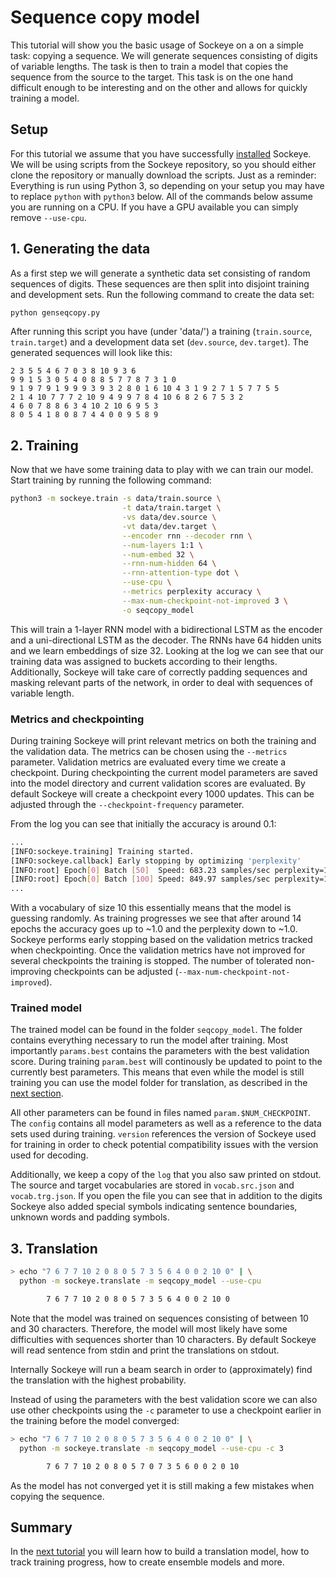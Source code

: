 # Sequence copy model
This tutorial will show you the basic usage of Sockeye on a on a simple task: copying a sequence.
We will generate sequences consisting of digits of variable lengths.
The task is then to train a model that copies the sequence from the source to the target.
This task is on the one hand difficult enough to be interesting and on the other and allows for quickly training a model.

## Setup
For this tutorial we assume that you have successfully [installed](../../README.md#installation) Sockeye.
We will be using scripts from the Sockeye repository, so you should either clone the repository or manually download the scripts.
Just as a reminder: Everything is run using Python 3, so depending on your setup you may have to replace `python` with `python3` below.
All of the commands below assume you are running on a CPU.
If you have a GPU available you can simply remove `--use-cpu`.

## 1. Generating the data
As a first step we will generate a synthetic data set consisting of random sequences of digits.
These sequences are then split into disjoint training and development sets.
Run the following command to create the data set:

```bash
python genseqcopy.py
```

After running this script you have (under 'data/') a training (`train.source`, `train.target`) and a development data set (`dev.source`, `dev.target`).
The generated sequences will look like this:

```
2 3 5 5 4 6 7 0 3 8 10 9 3 6
9 9 1 5 3 0 5 4 0 8 8 5 7 7 8 7 3 1 0
9 1 9 7 9 1 9 9 9 3 9 3 2 8 0 1 6 10 4 3 1 9 2 7 1 5 7 7 5 5
2 1 4 10 7 7 7 2 10 9 4 9 9 7 8 4 10 6 8 2 6 7 5 3 2
4 6 0 7 8 8 6 3 4 10 2 10 6 9 5 3
8 0 5 4 1 8 0 8 7 4 4 0 0 9 5 8 9
```

## 2. Training

Now that we have some training data to play with we can train our model.
Start training by running the following command:

```bash
python3 -m sockeye.train -s data/train.source \
                         -t data/train.target \
                         -vs data/dev.source \
                         -vt data/dev.target \
                         --encoder rnn --decoder rnn \
                         --num-layers 1:1 \
                         --num-embed 32 \
                         --rnn-num-hidden 64 \
                         --rnn-attention-type dot \
                         --use-cpu \
                         --metrics perplexity accuracy \
                         --max-num-checkpoint-not-improved 3 \
                         -o seqcopy_model
```

This will train a 1-layer RNN model with a bidirectional LSTM as the encoder and a uni-directional LSTM as the decoder.
The RNNs have 64 hidden units and we learn embeddings of size 32.
Looking at the log we can see that our training data was assigned to buckets according to their lengths.
Additionally, Sockeye will take care of correctly padding sequences and masking relevant parts of the network, in order to deal with sequences of variable length.


### Metrics and checkpointing
During training Sockeye will print relevant metrics on both the training and the validation data.
The metrics can be chosen using the `--metrics` parameter.
Validation metrics are evaluated every time we create a checkpoint.
During checkpointing the current model parameters are saved into the model directory and current validation scores are evaluated.
By default Sockeye will create a checkpoint every 1000 updates.
This can be adjusted through the `--checkpoint-frequency` parameter.

From the log you can see that initially the accuracy is around 0.1:
```bash
...
[INFO:sockeye.training] Training started.
[INFO:sockeye.callback] Early stopping by optimizing 'perplexity'
[INFO:root] Epoch[0] Batch [50]  Speed: 683.23 samples/sec perplexity=14.104128 accuracy=0.092011
[INFO:root] Epoch[0] Batch [100] Speed: 849.97 samples/sec perplexity=13.036482 accuracy=0.096760
...
```
With a vocabulary of size 10 this essentially means that the model is guessing randomly.
As training progresses we see that after around 14 epochs the accuracy goes up to ~1.0 and the perplexity down to ~1.0.
Sockeye performs early stopping based on the validation metrics tracked when checkpointing.
Once the validation metrics have not improved for several checkpoints the training is stopped.
The number of tolerated non-improving checkpoints can be adjusted (`--max-num-checkpoint-not-improved`).

### Trained model

The trained model can be found in the folder `seqcopy_model`.
The folder contains everything necessary to run the model after training.
Most importantly `params.best` contains the parameters with the best validation score.
During training `param.best` will continously be updated to point to the currently best parameters.
This means that even while the model is still training you can use the model folder for translation, as described in the [next section](#3-translation).

All other parameters can be found in files named `param.$NUM_CHECKPOINT`.
The `config` contains all model parameters as well as a reference to the data sets used during training.
`version` references the version of Sockeye used for training in order to check potential compatibility issues with the version used for decoding.

Additionally, we keep a copy of the `log` that you also saw printed on stdout.
The source and target vocabularies are stored in `vocab.src.json` and `vocab.trg.json`.
If you open the file you can see that in addition to the digits Sockeye also added special symbols indicating sentence boundaries, unknown words and padding symbols.


## 3. Translation

```bash
> echo "7 6 7 7 10 2 0 8 0 5 7 3 5 6 4 0 0 2 10 0" | \
  python -m sockeye.translate -m seqcopy_model --use-cpu

        7 6 7 7 10 2 0 8 0 5 7 3 5 6 4 0 0 2 10 0

```

Note that the model was trained on sequences consisting of between 10 and 30 characters.
Therefore, the model will most likely have some difficulties with sequences shorter than 10 characters.
By default Sockeye will read sentence from stdin and print the translations on stdout.

Internally Sockeye will run a beam search in order to (approximately) find the translation with the highest probability.

Instead of using the parameters with the best validation score we can also use other checkpoints using the `-c` parameter to use a checkpoint earlier in the training before the model converged:
```bash
> echo "7 6 7 7 10 2 0 8 0 5 7 3 5 6 4 0 0 2 10 0" | \
  python -m sockeye.translate -m seqcopy_model --use-cpu -c 3

        7 6 7 7 10 2 0 8 0 5 7 0 7 3 5 6 0 0 2 0 10
```
As the model has not converged yet it is still making a few mistakes when copying the sequence.


## Summary

In the [next tutorial](../wmt) you will learn how to build a translation model, how to track training progress, how to create ensemble models and more.

